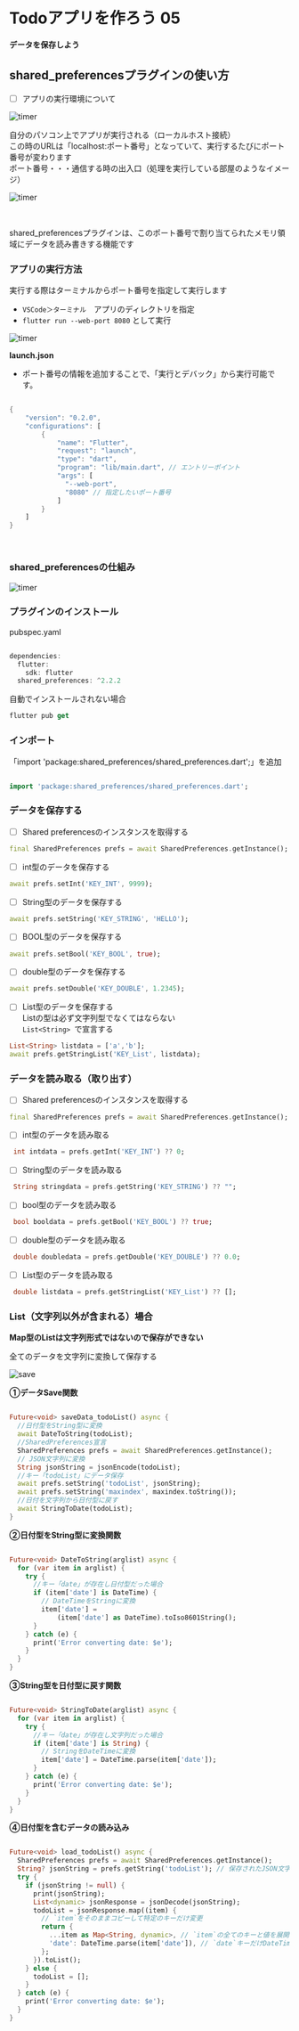 # Todoアプリを作ろう 05


**データを保存しよう**

## **shared_preferencesプラグインの使い方**

- [ ] アプリの実行環境について

![timer](img/05_datasave1-1.png)

自分のパソコン上でアプリが実行される（ローカルホスト接続）  
この時のURLは「localhost:ポート番号」となっていて、実行するたびにポート番号が変わります    
ポート番号・・・通信する時の出入口（処理を実行している部屋のようなイメージ）

![timer](img/05_datasave1-2.png)

<br>

shared_preferencesプラグインは、このポート番号で割り当てられたメモリ領域にデータを読み書きする機能です


### **アプリの実行方法**

実行する際はターミナルからポート番号を指定して実行します

- `VSCode＞ターミナル`　アプリのディレクトリを指定
- `flutter run --web-port 8080` として実行  
  
![timer](img/05_datasave1-3.png)

**launch.json**

- ポート番号の情報を追加することで、「実行とデバック」から実行可能です。

```dart

{
    "version": "0.2.0",
    "configurations": [
        {
            "name": "Flutter",
            "request": "launch",
            "type": "dart",
            "program": "lib/main.dart", // エントリーポイント
            "args": [
              "--web-port",
              "8080" // 指定したいポート番号
            ]
        }
    ]
}

```

<br>

### **shared_preferencesの仕組み** 

![timer](img/05_datasave1-5.png)

### **プラグインのインストール**  

pubspec.yaml
```dart

dependencies:
  flutter:
    sdk: flutter
  shared_preferences: ^2.2.2

```

自動でインストールされない場合  

```dart
flutter pub get
```

### **インポート**  
「import 'package:shared_preferences/shared_preferences.dart';」を追加

```dart

import 'package:shared_preferences/shared_preferences.dart';

```

### **データを保存する**

- [ ] Shared preferencesのインスタンスを取得する

```dart
final SharedPreferences prefs = await SharedPreferences.getInstance();
```

- [ ] int型のデータを保存する


```dart
await prefs.setInt('KEY_INT', 9999);
```

- [ ] String型のデータを保存する


```dart
await prefs.setString('KEY_STRING', 'HELLO');
```

- [ ] BOOL型のデータを保存する


```dart
await prefs.setBool('KEY_BOOL', true);
```

- [ ] double型のデータを保存する


```dart
await prefs.setDouble('KEY_DOUBLE', 1.2345);
```

- [ ] List型のデータを保存する  
  Listの型は必ず文字列型でなくてはならない  
  `List<String> `で宣言する

```dart
List<String> listdata = ['a','b'];
await prefs.getStringList('KEY_List', listdata);
```

### **データを読み取る（取り出す）**

- [ ] Shared preferencesのインスタンスを取得する

```dart
final SharedPreferences prefs = await SharedPreferences.getInstance();
```

- [ ] int型のデータを読み取る


```dart
 int intdata = prefs.getInt('KEY_INT') ?? 0;
```

- [ ] String型のデータを読み取る


```dart
 String stringdata = prefs.getString('KEY_STRING') ?? "";
```

- [ ] bool型のデータを読み取る


```dart
 bool booldata = prefs.getBool('KEY_BOOL') ?? true;
```

- [ ] double型のデータを読み取る


```dart
 double doubledata = prefs.getDouble('KEY_DOUBLE') ?? 0.0;
```

- [ ] List型のデータを読み取る


```dart
 double listdata = prefs.getStringList('KEY_List') ?? [];
```

### **List（文字列以外が含まれる）場合**

**Map型のListは文字列形式ではないので保存ができない**

全てのデータを文字列に変換して保存する

![save](img/05_datasave1-4.png)


**①データSave関数**

```dart

Future<void> saveData_todoList() async {
  //日付型をString型に変換
  await DateToString(todoList);
  //SharedPreferences宣言
  SharedPreferences prefs = await SharedPreferences.getInstance();
  // JSON文字列に変換
  String jsonString = jsonEncode(todoList); 
  //キー「todoList」にデータ保存
  await prefs.setString('todoList', jsonString);
  await prefs.setString('maxindex', maxindex.toString());
  //日付を文字列から日付型に戻す
  await StringToDate(todoList);
}

```

**②日付型をString型に変換関数**

```dart

Future<void> DateToString(arglist) async {
  for (var item in arglist) {
    try {
      //キー「date」が存在し日付型だった場合
      if (item['date'] is DateTime) {
        // DateTimeをStringに変換
        item['date'] =
            (item['date'] as DateTime).toIso8601String(); 
      }
    } catch (e) {
      print('Error converting date: $e');
    }
  }
}

```

**③String型を日付型に戻す関数**

```dart

Future<void> StringToDate(arglist) async {
  for (var item in arglist) {
    try {
      //キー「date」が存在し文字列だった場合
      if (item['date'] is String) {
        // StringをDateTimeに変換
        item['date'] = DateTime.parse(item['date']); 
      }
    } catch (e) {
      print('Error converting date: $e');
    }
  }
}

```

**④日付型を含むデータの読み込み**

```dart

Future<void> load_todoList() async {
  SharedPreferences prefs = await SharedPreferences.getInstance();
  String? jsonString = prefs.getString('todoList'); // 保存されたJSON文字列を取得
  try {
    if (jsonString != null) {
      print(jsonString);
      List<dynamic> jsonResponse = jsonDecode(jsonString);
      todoList = jsonResponse.map((item) {
        // `item`をそのままコピーして特定のキーだけ変更
        return {
          ...item as Map<String, dynamic>, // `item`の全てのキーと値を展開
          'date': DateTime.parse(item['date']), // `date`キーだけDateTimeに変換
        };
      }).toList();
    } else {
      todoList = [];
    }
  } catch (e) {
    print('Error converting date: $e');
  }
}

```